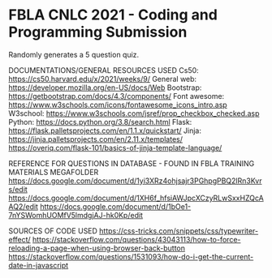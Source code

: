 # FBLA CNLC 2021 - Coding and Programming Submission
Randomly generates a 5 question quiz.

DOCUMENTATIONS/GENERAL RESOURCES USED
Cs50: https://cs50.harvard.edu/x/2021/weeks/9/
General web: https://developer.mozilla.org/en-US/docs/Web
Bootstrap: https://getbootstrap.com/docs/4.3/components/
Font awesome: https://www.w3schools.com/icons/fontawesome_icons_intro.asp
W3school: https://www.w3schools.com/jsref/prop_checkbox_checked.asp
Python: https://docs.python.org/3.8/search.html
Flask: https://flask.palletsprojects.com/en/1.1.x/quickstart/
Jinja: https://jinja.palletsprojects.com/en/2.11.x/templates/
https://overiq.com/flask-101/basics-of-jinja-template-language/

REFERENCE FOR QUESTIONS IN DATABASE - FOUND IN FBLA TRAINING MATERIALS MEGAFOLDER
https://docs.google.com/document/d/1yi3XRz4ohjsajr3PGhpgPBQ2lRn3Kvrs/edit
https://docs.google.com/document/d/1XH6f_hfsiAWJpcXCzyRLwSxxHZQcAAQ2/edit
https://docs.google.com/document/d/1bOe1-7nYSWomhUOMfV5lmdgjAJ-hk0Kp/edit

SOURCES OF CODE USED
https://css-tricks.com/snippets/css/typewriter-effect/
https://stackoverflow.com/questions/43043113/how-to-force-reloading-a-page-when-using-browser-back-button
https://stackoverflow.com/questions/1531093/how-do-i-get-the-current-date-in-javascript
